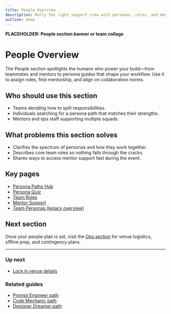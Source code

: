 ```yaml
---
title: People Overview
description: Rally the right support crew with personas, roles, and mentor connections.
outline: deep
---
```


<!-- DESIGN TODO -->
**PLACEHOLDER: People section banner or team collage**

# People Overview

The People section spotlights the humans who power your build—from teammates and mentors to persona guides that shape your workflow. Use it to assign roles, find mentorship, and align on collaboration norms.

## Who should use this section

- Teams deciding how to split responsibilities.
- Individuals searching for a persona path that matches their strengths.
- Mentors and ops staff supporting multiple squads.

## What problems this section solves

- Clarifies the spectrum of personas and how they work together.
- Describes core team roles so nothing falls through the cracks.
- Shares ways to access mentor support fast during the event.

## Key pages

- [Persona Paths Hub](/people/persona-paths)
- [Persona Quiz](/people/persona-quiz)
- [Team Roles](/people/team-roles)
- [Mentor Support](/people/mentor-support)
- [Team Personas (legacy overview)](/people/team-personas)

## Next section

Once your people plan is set, visit the [Ops section](/ops/index) for venue logistics, offline prep, and contingency plans.

---

### Up next
- [Lock in venue details](/ops/index)

### Related guides
- [Prompt Engineer path](/people/paths/prompt-engineer)
- [Code Mechanic path](/people/paths/code-mechanic)
- [Designer Dreamer path](/people/paths/designer-dreamer)
